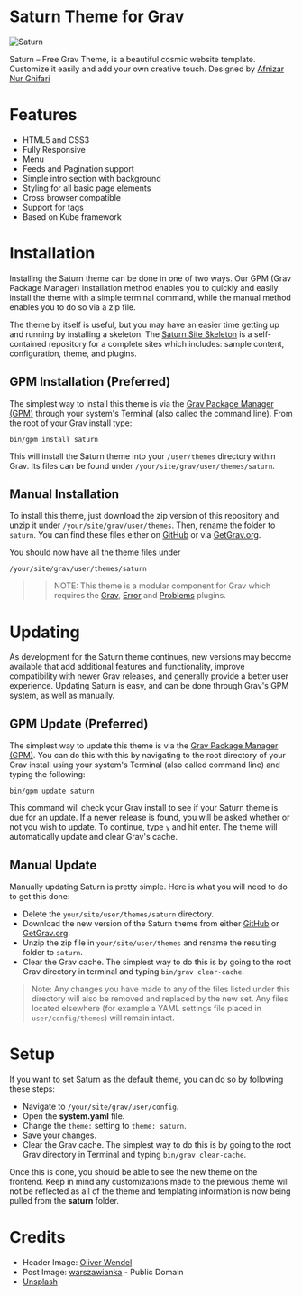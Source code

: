 # Saturn Theme for Grav

![Saturn](assets/readme_1.png)

Saturn – Free Grav Theme, is a beautiful cosmic website template. Customize it easily and add your own creative touch. Designed by [Afnizar Nur Ghifari](http://saturn.afnizarnur.com/)

# Features

* HTML5 and CSS3
* Fully Responsive
* Menu
* Feeds and Pagination support
* Simple intro section with background
* Styling for all basic page elements
* Cross browser compatible
* Support for tags
* Based on Kube framework


# Installation

Installing the Saturn theme can be done in one of two ways. Our GPM (Grav Package Manager) installation method enables you to quickly and easily install the theme with a simple terminal command, while the manual method enables you to do so via a zip file.

The theme by itself is useful, but you may have an easier time getting up and running by installing a skeleton. The [Saturn Site Skeleton](https://github.com/getgrav/grav-skeleton-saturn-site) is a self-contained repository for a complete sites which includes: sample content, configuration, theme, and plugins.

## GPM Installation (Preferred)

The simplest way to install this theme is via the [Grav Package Manager (GPM)](http://learn.getgrav.org/advanced/grav-gpm) through your system's Terminal (also called the command line).  From the root of your Grav install type:

    bin/gpm install saturn

This will install the Saturn theme into your `/user/themes` directory within Grav. Its files can be found under `/your/site/grav/user/themes/saturn`.

## Manual Installation

To install this theme, just download the zip version of this repository and unzip it under `/your/site/grav/user/themes`. Then, rename the folder to `saturn`. You can find these files either on [GitHub](https://github.com/getgrav/grav-theme-saturn) or via [GetGrav.org](http://getgrav.org/downloads/themes).

You should now have all the theme files under

    /your/site/grav/user/themes/saturn

>> NOTE: This theme is a modular component for Grav which requires the [Grav](http://github.com/getgrav/grav), [Error](https://github.com/getgrav/grav-theme-error) and [Problems](https://github.com/getgrav/grav-plugin-problems) plugins.

# Updating

As development for the Saturn theme continues, new versions may become available that add additional features and functionality, improve compatibility with newer Grav releases, and generally provide a better user experience. Updating Saturn is easy, and can be done through Grav's GPM system, as well as manually.

## GPM Update (Preferred)

The simplest way to update this theme is via the [Grav Package Manager (GPM)](http://learn.getgrav.org/advanced/grav-gpm). You can do this with this by navigating to the root directory of your Grav install using your system's Terminal (also called command line) and typing the following:

    bin/gpm update saturn

This command will check your Grav install to see if your Saturn theme is due for an update. If a newer release is found, you will be asked whether or not you wish to update. To continue, type `y` and hit enter. The theme will automatically update and clear Grav's cache.

## Manual Update

Manually updating Saturn is pretty simple. Here is what you will need to do to get this done:

* Delete the `your/site/user/themes/saturn` directory.
* Download the new version of the Saturn theme from either [GitHub](https://github.com/getgrav/grav-theme-saturn) or [GetGrav.org](http://getgrav.org/downloads/themes).
* Unzip the zip file in `your/site/user/themes` and rename the resulting folder to `saturn`.
* Clear the Grav cache. The simplest way to do this is by going to the root Grav directory in terminal and typing `bin/grav clear-cache`.

> Note: Any changes you have made to any of the files listed under this directory will also be removed and replaced by the new set. Any files located elsewhere (for example a YAML settings file placed in `user/config/themes`) will remain intact.

# Setup

If you want to set Saturn as the default theme, you can do so by following these steps:

* Navigate to `/your/site/grav/user/config`.
* Open the **system.yaml** file.
* Change the `theme:` setting to `theme: saturn`.
* Save your changes.
* Clear the Grav cache. The simplest way to do this is by going to the root Grav directory in Terminal and typing `bin/grav clear-cache`.

Once this is done, you should be able to see the new theme on the frontend. Keep in mind any customizations made to the previous theme will not be reflected as all of the theme and templating information is now being pulled from the **saturn** folder.

# Credits
* Header Image: [Oliver Wendel](https://unsplash.com/c_ow)
* Post Image: [warszawianka](http://www.freestockphotos.biz/stockphoto/15150) - Public Domain
* [Unsplash](https://unsplash.com/)
